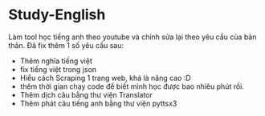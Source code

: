 # Study-English
Làm tool học tiếng anh theo youtube và chỉnh sửa lại theo yêu cầu của bản thân.
Đã fix thêm 1 số yêu cầu sau:
- Thêm nghĩa tiếng việt
- fix tiếng việt trong json
- Hiểu cách Scraping 1 trang web, khá là nâng cao :D
- thêm thời gian chạy code để biết mình học được bao nhiêu phút rồi.
- Thêm dịch câu bằng thư viện Translator
- Thêm phát câu tiếng anh bằng thư viện pyttsx3
